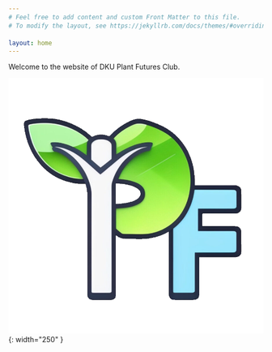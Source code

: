 ```yaml
---
# Feel free to add content and custom Front Matter to this file.
# To modify the layout, see https://jekyllrb.com/docs/themes/#overriding-theme-defaults

layout: home
---
```


Welcome to the website of DKU Plant Futures Club.


![Post of Meatless Monday](/images/logo.png){: width="250" }
